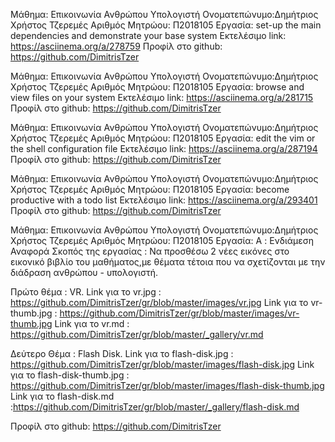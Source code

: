 Μάθημα: Επικοινωνία Ανθρώπου Υπολογιστή
Ονοματεπώνυμο:Δημήτριος Χρήστος Τζερεμές
Αριθμός Μητρώου: Π2018105
Εργασία: set-up the main dependencies and demonstrate your base system
Εκτελέσιμο link: https://asciinema.org/a/278759
Προφίλ στο github: https://github.com/DimitrisTzer



Μάθημα: Επικοινωνία Ανθρώπου Υπολογιστή
Ονοματεπώνυμο:Δημήτριος Χρήστος Τζερεμές
Αριθμός Μητρώου: Π2018105
Εργασία: browse and view files on your system
Εκτελέσιμο link: https://asciinema.org/a/281715
Προφίλ στο github: https://github.com/DimitrisTzer




Μάθημα: Επικοινωνία Ανθρώπου Υπολογιστή
Ονοματεπώνυμο:Δημήτριος Χρήστος Τζερεμές
Αριθμός Μητρώου: Π2018105
Εργασία: edit the vim or the shell configuration file
Εκτελέσιμο link: https://asciinema.org/a/287194
Προφίλ στο github: https://github.com/DimitrisTzer



Μάθημα: Επικοινωνία Ανθρώπου Υπολογιστή
Ονοματεπώνυμο:Δημήτριος Χρήστος Τζερεμές
Αριθμός Μητρώου: Π2018105
Εργασία: become productive with a todo list
Εκτελέσιμο link: https://asciinema.org/a/293401
Προφίλ στο github: https://github.com/DimitrisTzer




Μάθημα: Επικοινωνία Ανθρώπου Υπολογιστή
Ονοματεπώνυμο:Δημήτριος Χρήστος Τζερεμές
Αριθμός Μητρώου: Π2018105
Εργασία: A : Ενδιάμεση Αναφορά
Σκοπός της εργασίας : Να προσθέσω 2 νέες εικόνες στο εικονικό βιβλίο του μαθήματος,με θέματα τέτοια που να σχετίζονται 
με την διάδραση ανθρώπου - υπολογιστή. 

Πρώτο θέμα : VR.
Link για το vr.jpg : https://github.com/DimitrisTzer/gr/blob/master/images/vr.jpg
Link για το vr-thumb.jpg : https://github.com/DimitrisTzer/gr/blob/master/images/vr-thumb.jpg
Link για το vr.md : https://github.com/DimitrisTzer/gr/blob/master/_gallery/vr.md

Δεύτερο Θέμα : Flash Disk.
Link για το flash-disk.jpg : https://github.com/DimitrisTzer/gr/blob/master/images/flash-disk.jpg
Link για το flash-disk-thumb.jpg : https://github.com/DimitrisTzer/gr/blob/master/images/flash-disk-thumb.jpg
Link για το flash-disk.md :https://github.com/DimitrisTzer/gr/blob/master/_gallery/flash-disk.md



Προφίλ στο github: https://github.com/DimitrisTzer
